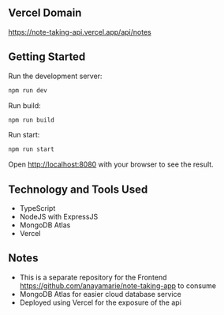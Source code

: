 ## Vercel Domain
https://note-taking-api.vercel.app/api/notes

## Getting Started

Run the development server:

```bash
npm run dev
```

Run build:

```bash
npm run build
```

Run start:

```bash
npm run start
```

Open [http://localhost:8080](http://localhost:8080) with your browser to see the result.

## Technology and Tools Used

-   TypeScript
-   NodeJS with ExpressJS
-   MongoDB Atlas
-   Vercel

## Notes
-  This is a separate repository for the Frontend https://github.com/anayamarie/note-taking-app to consume
-  MongoDB Atlas for easier cloud database service
-  Deployed using Vercel for the exposure of the api
